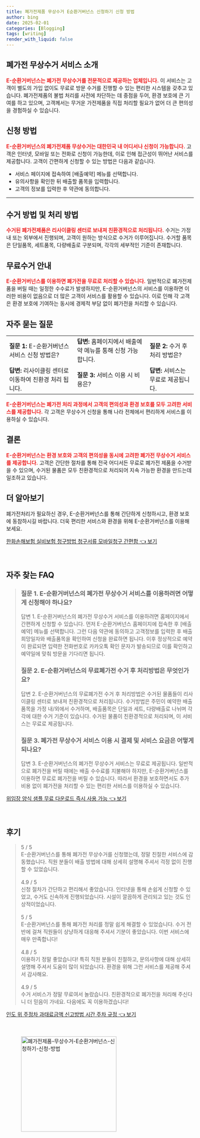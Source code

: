 ```yaml
---
title: 폐가전제품 무상수거 E순환거버넌스 신청하기 신청 방법
author: bing
date: 2025-02-01
categories: [Blogging]
tags: [writing]
render_with_liquid: false
---
```



<h2 id='폐가전 무상수거 서비스 소개'>폐가전 무상수거 서비스 소개</h2>

<p><b><span style="color: #ee2323;">E-순환거버넌스는 폐가전 무상수거를 전문적으로 제공하는 업체입니다.</span></b> 이 서비스는 고객이 별도의 가입 없이도 무료로 방문 수거를 진행할 수 있는 편리한 시스템을 갖추고 있습니다. 폐가전제품의 불법 처리를 사전에 차단하는 데 중점을 두어, 환경 보호에 큰 기여를 하고 있으며, 고객께서는 무거운 가전제품을 직접 처리할 필요가 없어 더 큰 편의성을 경험하실 수 있습니다.</p>

<h2 id='신청 방법'>신청 방법</h2>

<p><b><span style="color: #ee2323;">E-순환거버넌스의 폐가전제품 무상수거는 대한민국 내 어디서나 신청이 가능합니다.</span></b> 고객은 인터넷, 모바일 또는 전화로 신청이 가능한데, 이로 인해 접근성이 뛰어난 서비스를 제공합니다. 고객이 간편하게 신청할 수 있는 방법은 다음과 같습니다.</p>

<ul>
    <li>서비스 페이지에 접속하여 [배출예약] 메뉴를 선택합니다.</li>
    <li>유의사항을 확인한 뒤 배출할 품목을 입력합니다.</li>
    <li>고객의 정보를 입력한 후 약관에 동의합니다.</li>
</ul>

<hr />

<h2 id='수거 방법 및 처리 방법'>수거 방법 및 처리 방법</h2>

<p><b><span style="color: #ee2323;">수거된 폐가전제품은 리사이클링 센터로 보내져 친환경적으로 처리됩니다.</span></b> 수거는 가정 내 또는 외부에서 진행되며, 고객이 원하는 방식으로 수거가 이루어집니다. 수거할 품목은 단일품목, 세트품목, 다량배출로 구분되며, 각각의 세부적인 기준이 존재합니다.</p>

<h2 id='무료수거 안내'>무료수거 안내</h2>

<p><b><span style="color: #ee2323;">E-순환거버넌스를 이용하면 폐가전을 무료로 처리할 수 있습니다.</span></b> 일반적으로 폐가전제품을 버릴 때는 일정한 수수료가 발생하지만, E-순환거버넌스의 서비스를 이용하면 이러한 비용이 없음으로 더 많은 고객이 서비스를 활용할 수 있습니다. 이로 인해 각 고객은 환경 보호에 기여하는 동시에 경제적 부담 없이 폐가전을 처리할 수 있습니다.</p>

<h2 id='자주 묻는 질문'>자주 묻는 질문</h2>

<table>
    <tr>
        <td><b>질문 1:</b> E-순환거버넌스 서비스 신청 방법은?</td>
        <td><b>답변:</b> 홈페이지에서 배출예약 메뉴를 통해 신청 가능합니다.</td>
        <td><b>질문 2:</b> 수거 후 처리 방법은?</td>
    </tr>
    <tr>
        <td><b>답변:</b> 리사이클링 센터로 이동하여 친환경 처리 됩니다.</td>
        <td><b>질문 3:</b> 서비스 이용 시 비용은?</td>
        <td><b>답변:</b> 서비스는 무료로 제공됩니다.</td>
    </tr>
</table>

<p><b><span style="color: #ee2323;">E-순환거버넌스는 폐가전 처리 과정에서 고객의 편의성과 환경 보호를 모두 고려한 서비스를 제공합니다.</span></b> 각 고객은 무상수거 신청을 통해 나라 전체에서 편리하게 서비스를 이용하실 수 있습니다.</p>

<h2 id='결론'>결론</h2>

<p><b><span style="color: #ee2323;">E-순환거버넌스는 환경 보호와 고객의 편의성을 동시에 고려한 폐가전 무상수거 서비스를 제공합니다.</span></b> 고객은 간단한 절차를 통해 전국 어디서든 무료로 폐가전 제품을 수거받을 수 있으며, 수거된 물품은 모두 친환경적으로 처리되어 지속 가능한 환경을 만드는데 일조하고 있습니다.</p>

<h2 id='더 알아보기'>더 알아보기</h2>

<p>폐가전처리가 필요하신 경우, E-순환거버넌스를 통해 간단하게 신청하시고, 환경 보호에 동참하시길 바랍니다. 더욱 편리한 서비스와 환경을 위해 E-순환거버넌스를 이용해 보세요.</p>


<p><a class="click-button" title="한화손해보험 실비보험 청구방법 청구서류 모바일청구 간편함" href="https://24nara.github.io/posts/%ED%95%9C%ED%99%94%EC%86%90%ED%95%B4%EB%B3%B4%ED%97%98-%EC%8B%A4%EB%B9%84%EB%B3%B4%ED%97%98-%EC%B2%AD%EA%B5%AC%EB%B0%A9%EB%B2%95-%EC%B2%AD%EA%B5%AC%EC%84%9C%EB%A5%98-%EB%AA%A8%EB%B0%94%EC%9D%BC%EC%B2%AD%EA%B5%AC-%EA%B0%84%ED%8E%B8%ED%95%A8/" rel="dofollow">한화손해보험 실비보험 청구방법 청구서류 모바일청구 간편함 👈 보기</a></p><br>
<h2 id='자주_찾는_FAQ'>자주 찾는 FAQ</h2>
<div itemscope="" itemtype="https://schema.org/FAQPage"> 
<blockquote> 
<div itemscope="" itemprop="mainEntity" itemtype="https://schema.org/Question"> 
<h3 itemprop="name">질문 1. E-순환거버넌스의 폐가전 무상수거 서비스를 이용하려면 어떻게 신청해야 하나요?</h3> 
<div itemscope="" itemprop="acceptedAnswer" itemtype="https://schema.org/Answer"> 
<span itemprop="text"> 
<p>답변 1. E-순환거버넌스의 폐가전 무상수거 서비스를 이용하려면 홈페이지에서 간편하게 신청할 수 있습니다. 먼저 E-순환거버넌스 홈페이지에 접속한 후 [배출예약] 메뉴를 선택합니다. 그런 다음 약관에 동의하고 고객정보를 입력한 후 배출희망일자와 배출품목을 확인하여 신청을 완료하면 됩니다. 이후 정상적으로 예약이 완료되면 입력한 전화번호로 카카오톡 확인 문자가 발송되므로 이를 확인하고 예약일에 맞춰 방문을 기다리면 됩니다.</p> 
</span> 
</div> 
</div> 

<div itemscope="" itemprop="mainEntity" itemtype="https://schema.org/Question"> 
<h3 itemprop="name">질문 2. E-순환거버넌스의 무료폐가전 수거 후 처리방법은 무엇인가요?</h3> 
<div itemscope="" itemprop="acceptedAnswer" itemtype="https://schema.org/Answer"> 
<span itemprop="text"> 
<p>답변 2. E-순환거버넌스의 무료폐가전 수거 후 처리방법은 수거된 물품들이 리사이클링 센터로 보내져 친환경적으로 처리됩니다. 수거방법은 주민이 예약한 배출 품목을 가정 내/외에서 수거하며, 배출품목은 단일과 세트, 다량배출로 나뉘며 각각에 대한 수거 기준이 있습니다. 수거된 물품이 친환경적으로 처리되며, 이 서비스는 무료로 제공됩니다.</p> 
</span> 
</div> 
</div> 

<div itemscope="" itemprop="mainEntity" itemtype="https://schema.org/Question"> 
<h3 itemprop="name">질문 3. 폐가전 무상수거 서비스 이용 시 결제 및 서비스 요금은 어떻게 되나요?</h3> 
<div itemscope="" itemprop="acceptedAnswer" itemtype="https://schema.org/Answer"> 
<span itemprop="text"> 
<p>답변 3. E-순환거버넌스의 폐가전 무상수거 서비스는 무료로 제공됩니다. 일반적으로 폐가전을 버릴 때에는 배출 수수료를 지불해야 하지만, E-순환거버넌스를 이용하면 무료로 폐가전을 버릴 수 있습니다. 따라서 환경을 보호하면서도 추가 비용 없이 폐가전을 처리할 수 있는 편리한 서비스를 이용하실 수 있습니다.</p> 
</span> 
</div> 
</div> 
</blockquote> 
</div>
<p><a class="click-button" title="위임장 양식 샘플 무료 다운로드 즉시 사용 가능" href="https://24nara.github.io/posts/%EC%9C%84%EC%9E%84%EC%9E%A5-%EC%96%91%EC%8B%9D-%EC%83%98%ED%94%8C-%EB%AC%B4%EB%A3%8C-%EB%8B%A4%EC%9A%B4%EB%A1%9C%EB%93%9C-%EC%A6%89%EC%8B%9C-%EC%82%AC%EC%9A%A9-%EA%B0%80%EB%8A%A5/" rel="dofollow">위임장 양식 샘플 무료 다운로드 즉시 사용 가능 👈 보기</a></p><br>
<h2 id='후기'>후기</h2>
<div itemscope itemtype="https://schema.org/Product">
  <blockquote>
  <div itemprop="review" itemscope itemtype="https://schema.org/Review">
      <div itemprop="reviewRating" itemscope itemtype="https://schema.org/Rating"> <span itemprop="ratingValue">5</span> / <span itemprop="bestRating">5</span> </div>
      <span itemprop="reviewBody">E-순환거버넌스를 통해 폐가전 무상수거를 신청했는데, 정말 친절한 서비스에 감동했습니다. 직원 분들이 배출 방법에 대해 상세히 설명해 주셔서 걱정 없이 진행할 수 있었습니다.</span>
  </div>
  <br>
  <div itemprop="review" itemscope itemtype="https://schema.org/Review">
      <div itemprop="reviewRating" itemscope itemtype="https://schema.org/Rating"> <span itemprop="ratingValue">4.9</span> / <span itemprop="bestRating">5</span> </div>
      <span itemprop="reviewBody">신청 절차가 간단하고 편리해서 좋았습니다. 인터넷을 통해 손쉽게 신청할 수 있었고, 수거도 신속하게 진행되었습니다. 시설이 깔끔하게 관리되고 있는 것도 인상적이었습니다.</span>
  </div>
  <br>
  <div itemprop="review" itemscope itemtype="https://schema.org/Review">
      <div itemprop="reviewRating" itemscope itemtype="https://schema.org/Rating"> <span itemprop="ratingValue">5</span> / <span itemprop="bestRating">5</span> </div>
      <span itemprop="reviewBody">E-순환거버넌스를 통해 폐가전 처리를 정말 쉽게 해결할 수 있었습니다. 수거 전반에 걸쳐 직원들이 상냥하게 대응해 주셔서 기분이 좋았습니다. 이번 서비스에 매우 만족합니다!</span>
  </div>
  <br>
  <div itemprop="review" itemscope itemtype="https://schema.org/Review">
      <div itemprop="reviewRating" itemscope itemtype="https://schema.org/Rating"> <span itemprop="ratingValue">4.8</span> / <span itemprop="bestRating">5</span> </div>
      <span itemprop="reviewBody">이용하기 정말 좋았습니다! 특히 직원 분들이 친절하고, 문의사항에 대해 상세히 설명해 주셔서 도움이 많이 되었습니다. 환경을 위해 그런 서비스를 제공해 주셔서 감사해요.</span>
  </div>
  <br>
  <div itemprop="review" itemscope itemtype="https://schema.org/Review">
      <div itemprop="reviewRating" itemscope itemtype="https://schema.org/Rating"> <span itemprop="ratingValue">4.9</span> / <span itemprop="bestRating">5</span> </div>
      <span itemprop="reviewBody">수거 서비스가 정말 무료여서 놀랐습니다. 친환경적으로 폐가전을 처리해 주신다니 더 믿음이 가네요. 다음에도 꼭 이용하겠습니다!</span>
  </div>
  </blockquote>
</div>
<p><a class="click-button" title="인도 위 주정차 과태료금액 신고방법 시간 주차 규정" href="https://24nara.github.io/posts/%EC%9D%B8%EB%8F%84-%EC%9C%84-%EC%A3%BC%EC%A0%95%EC%B0%A8-%EA%B3%BC%ED%83%9C%EB%A3%8C%EA%B8%88%EC%95%A1-%EC%8B%A0%EA%B3%A0%EB%B0%A9%EB%B2%95-%EC%8B%9C%EA%B0%84-%EC%A3%BC%EC%B0%A8-%EA%B7%9C%EC%A0%95/" rel="dofollow">인도 위 주정차 과태료금액 신고방법 시간 주차 규정 👈 보기</a></p><br>
<figure class="image"><img src="https://24nara.github.io/assets/img/thumbnail/폐가전제품-무상수거-E순환거버넌스-신청하기-신청-방법.webp" alt="폐가전제품-무상수거-E순환거버넌스-신청하기-신청-방법" width="256" height="256"></figure>